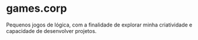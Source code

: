 # games.corp
Pequenos jogos de lógica, com a finalidade de explorar minha criatividade e capacidade de desenvolver projetos.

